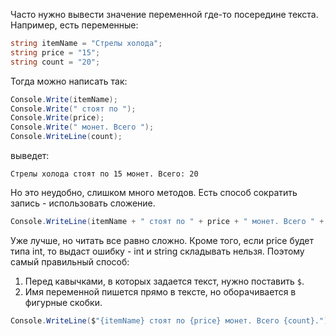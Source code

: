 Часто нужно вывести значение переменной где-то посередине текста. Например, есть переменные:
```cs
string itemName = "Стрелы холода";
string price = "15";
string count = "20";
```
Тогда можно написать так:
```cs
Console.Write(itemName);
Console.Write(" стоят по ");
Console.Write(price);
Console.Write(" монет. Всего ");
Console.WriteLine(count);
```
выведет:
```
Стрелы холода стоят по 15 монет. Всего: 20
```
Но это неудобно, слишком много методов. Есть способ сократить запись - использовать сложение.
```csharp
Сonsole.WriteLine(itemName + " стоят по " + price + " монет. Всего " + count);
```
Уже лучше, но читать все равно сложно. Кроме того, если price будет типа int, то выдаст ошибку - int и string складывать нельзя. Поэтому самый правильный способ:
1. Перед кавычками, в которых задается текст, нужно поставить `$`.
1. Имя переменной пишется прямо в тексте, но оборачивается в фигурные скобки.
```csharp
Сonsole.WriteLine($"{itemName} стоят по {price} монет. Всего {count}.");
```
